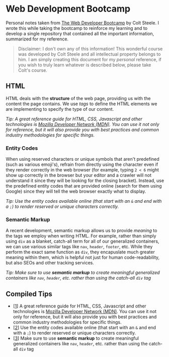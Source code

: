 # Web Development Bootcamp

Personal notes taken from [The Web Developer Bootcamp](https://www.udemy.com/course/the-web-developer-bootcamp/) by Colt Steele. I wrote this while taking the bootcamp to reinforce my learning and to develop a single repository that contained all the important information, summarized for my reference.

> Disclaimer: I don't own any of this information! This wonderful course was developed by Colt Steele and all intellectual property belongs to him. I am simply creating this document for my _personal_ reference, if you wish to truly learn whatever is described below, please take Colt's course.

## HTML

HTML deals with the **structure** of the web page, providing us with the content the page contains. We use _tags_ to define the HTML elements we are implementing to specify the type of our content.

_Tip: A great reference guide for HTML, CSS, Javascript and other technologies is [Mozilla Developer Network (MDN)](https://developer.mozilla.org/en-US/). You can use it not only for reference, but it will also provide you with best practices and common industry methodologies for specific things._

### Entity Codes

When using reserved characters or unique symbols that aren't predefined (such as various emoji's), refrain from directly using the character even if they render correctly in the web browser (for example, typing `2 < 6` might show up correctly in the browser but your editor and a crawler will not understand it since they will be looking for the closing bracket). Instead, use the predefined entity codes that are provided online (search for them using Google) since they will tell the web browser exactly what to display.

_Tip: Use the entity codes available online (that start with an `&` and end with a `;`) to render reserved or unique characters correctly._

### Semantic Markup

A recent development, semantic markup allows us to provide _meaning_ to the tags we employ when writing HTML. For example, rather than simply using `div` as a blanket, catch-all term for all of our generalized containers, we can use various similar tags like `nav`, `header`, `footer`, etc. While they perform the exact same function as `div`, they encapuslate much greater meaning within them, which is helpful not just for human code-readability, but also SEOs and other tracking services.

_Tip: Make sure to use **semantic markup** to create meaningful generalized containers like `nav`, `header`, etc. rather than using the catch-all `div` tag_

## Compiled Tips

- [[1](#html)] A great reference guide for HTML, CSS, Javascript and other technologies is [Mozilla Developer Network (MDN)](https://developer.mozilla.org/en-US/). You can use it not only for reference, but it will also provide you with best practices and common industry methodologies for specific things.
- [[2](#entity-codes)] Use the entity codes available online (that start with an `&` and end with a `;`) to render reserved or unique characters correctly.
- [[3](#semantic-markup)] Make sure to use **semantic markup** to create meaningful generalized containers like `nav`, `header`, etc. rather than using the catch-all `div` tag

